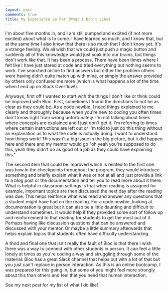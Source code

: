 ```yaml
---
layout: post
comments: true
title: My Experience So Far (What I Don't Like)
---
```

I'm about five months in, and I am still pumped and excited (if not more excited) about what is to come. I have learned so much, and I know that, but at the same time I also know that there is so much that I don't know yet. It's a strange feeling. We all wish that we could just push a magic button and suddenly all of this knowledge would just soak into our brains, but things don't work like that. It has been a process. There have been times where I felt like I have just stared at code and tried everything but nothing seems to work. I've searched online to find answers but either the problem others were having didn't quite match up with mine, or simply the answer provided by others only confused me more (which is what happens a lot of the time when I end up on Stack Overflow!).

Anyways, first off I wanted to start with the things I don't like or think could be improved with Bloc. First, sometimes I found the directions to not be as clear as they could be. As a code newbie, I need things explained to me clearly and thoroughly because when you're new to coding you often times don't know right from wrong unfortunately. I'm not talking about times where concepts are explained and I just don't get it. I'm referring to times where certain instructions are left out or I'm told to just do this thing without an explanation as to what the code is actually doing. I want to understand how things work! This wasn't a big issue in the big picture, but it did happen here and there and my mentor would go "oh yeah you're supposed to do this, yeah they didn't do as good of a job as they could have explaining this."

The second item that could be improved which is related to the first one was how in the checkpoints throughout the program, they would introduce something and briefly explain what it was or not at all and just provide a link to a blog post or the documentation and tell you to read more about it there. What is helpful in classroom settings is that when reading is assigned for example, important topics are then discussed the next day after the reading was due. This helps reinforce what was read and answer any questions that a student might have had on the reading. For a code newbie, looking at documentation is great but it can also be a little daunting and difficult to understand sometimes. It would help if they provided some sort of follow up and reinforcement to that reading for students to get the most out of it. Perhaps having like discussion questions that can be answered and discussed with your mentor. Or maybe a little summary afterwards that helps explain topics that students often have difficulty understanding.

A third and final one that isn't really the fault of Bloc is that there I wish there was a way to connect with other students in person. It can feel a little lonely at times as you're coding a way and struggling through some of the material. Bloc has a great Slack channel that helps out with a lot of that but you just can't replace in person interaction. As this is an online bootcamp, I was prepared for this going in, but some of you might feel more strongly about this than others and feel that you need that human interaction.

See my next post for my list of what I do like!
